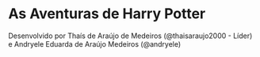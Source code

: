 # As Aventuras de Harry Potter

Desenvolvido por Thaís de Araújo de Medeiros (@thaisaraujo2000 - Líder) e Andryele Eduarda de Araújo Medeiros (@andryele) 

